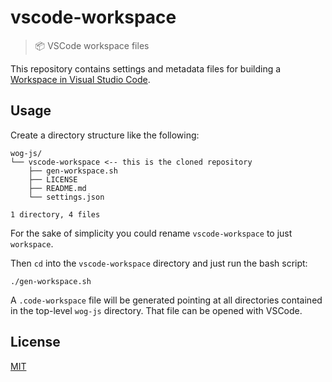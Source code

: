 # vscode-workspace

> :package: VSCode workspace files 

This repository contains settings and metadata files for building a [Workspace in Visual Studio Code](https://code.visualstudio.com/docs/editor/workspaces).

## Usage

Create a directory structure like the following:

```
wog-js/
└── vscode-workspace <-- this is the cloned repository
    ├── gen-workspace.sh
    ├── LICENSE
    ├── README.md
    └── settings.json

1 directory, 4 files
```

For the sake of simplicity you could rename `vscode-workspace` to just `workspace`.

Then `cd` into the `vscode-workspace`  directory and just run the bash script:

```
./gen-workspace.sh
```

A `.code-workspace` file will be generated pointing at all directories contained in the top-level `wog-js` directory. That file can be opened with VSCode.

## License

[MIT](LICENSE)
















